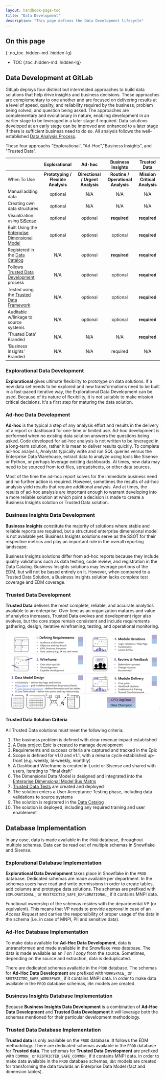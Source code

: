 ```yaml
---
layout: handbook-page-toc
title: "Data Development"
description: "This page defines the Data Development lifecycle"
---
```


## On this page

{:.no_toc .hidden-md .hidden-lg}

- TOC
{:toc .hidden-md .hidden-lg}

## Data Development at GitLab

GitLab deploys four distinct but interrelated approaches to build data solutions that help drive insights and business decisions. These approaches are complementary to one another and are focused on delivering results at a level of speed, quality, and reliability required by the business, problem being solved, and question being asked. The approaches are complementary and evolutionary in nature, enabling development in an earlier stage to be leveraged in a later stage if required. Data solutions developed at an early stage can be improved and enhanced to a later stage if there is sufficient business need to do so. All analysis follows the well-established [Data Analysis Process](/handbook/business-technology/data-team/organization/analytics/#data-analysis-process).

These four approachs "Explorational', "Ad-Hoc","Business Insights", and "Trusted Data". 

|  | Explorational | Ad-hoc | Business Insights | Trusted Data |
| :-- | :-: | :-: | :-: | :-: |
| When To Use | **Prototyping / Flexible Analysis** |  **Directional / Urgent Analysis** | **Routine / Operational Analysis** | **Mission Critical Analysis** | 
| Manual adding data | optional | N/A| N/A | N/A |
| Creating own data structures | optional | N/A | N/A | N/A | 
| Visualization using [SiSense](/handbook/business-technology/data-team/platform/sisensecdt) | optional | optional | **required** | **required** |
| Built Using the [Enterprise Dimensional Model](/handbook/business-technology/data-team/platform/edw) | optional | optional | optional | **required** |
| Registered in the [Data Catalog](/handbook/business-technology/data-team/data-catalog/) | N/A | optional | **required** | **required** |
| Follows [Trusted Data Development](/handbook/business-technology/data-team/data-development/#trusted-data-development) process | N/A | optional | optional | **required** |
| Tested using the [Trusted Data Framework](/handbook/business-technology/data-team/platform/#tdf) | N/A | optional | optional | **required** |
| Auditable w/linkage to source systems | N/A | optional | optional | **required** |
| 'Trusted Data' Branded |  N/A | N/A |  N/A | **required** |
| 'Business Insights' Branded |  N/A | N/A | required | N/A |

### Explorational Data Development

**Explorational** gives ultimate flexibility to prototype on data solutions. If a new data set needs to be explored and new transformations need to be built in a fast-paced iterative way, the Explorational Data Development can be used. Because of its nature of flexibility, it is not suitable to make mission critical decisions. It's a first step for maturing the data solution.

### Ad-hoc Data Development

**Ad-hoc** is the typical a step of any analysis effort and results in the delivery of a report or dashboard for one-time or limited use. Ad-hoc development is performed when no existing data solution answers the questions being asked. Code developed for ad-hoc analysis is not written to be leveraged in a long-term solution, rather it is mean to deliver results quickly. To complete ad-hoc analysis, Analysts typically write and run SQL queries versus the Enterprise Data Warehouse, extract data to analyze using tools like Sisense or Python, or perhaps leverage existing dashboards. At times, new data may need to be sourced from text files, spreadsheets, or other data sources. 

Most of the time the ad-hoc report solves for the immediate business need and no further action is required. However, sometimes the results of ad-hoc analysis yield results that require additional analysis. And at times, the results of ad-hoc analysis are important enough to warrant developing into a more reliable solution at which point a decision is made to create a Business Insights solution or Trusted Data solution.

### Business Insights Data Development

**Business Insights** constitute the majority of solutions where stable and reliable reports are required, but a structured enterprise dimensional model is not available yet. Business Insights solutions serve as the SSOT for their respective metrics and play an important role in the overall reporting landscape. 

Business Insights solutions differ from ad-hoc reports because they include quality validations such as data testing, code review, and registration in the Data Catalog. Business Insights solutions may leverage portions of the EDM, but will not be based entirely on it. However, when compared to a Trusted Data Solution, a Business Insights solution lacks complete test coverage and EDM coverage.

### Trusted Data Development

**Trusted Data** delivers the most complete, reliable, and accurate analytics available to an enterprise. Over time as an organization matures and value of analytics increases, Trusted Data evolves and development rigor also evolves, but the core steps remain consistent and include requirements gathering, design, iterative wireframing, testing, and operational monitoring.

![data team development_process](data_team_development_process.png)

#### Trusted Data Solution Criteria

All Trusted Data solutions must meet the following criteria:

1. The business problem is defined with clear revenue impact established
1. A [Data project](https://gitlab.com/gitlab-data/analytics/-/issues) Epic is created to manage development
1. Requirements and success criteria are captured and tracked in the Epic
1. Scope is defined for v1.0 and v1.1, with a release cycle established up-front (e.g. weekly, bi-weekly, monthly)
1. A Dashboard Wireframe is created in Lucid or Sisense and shared with users, iterating to "final draft"
1. The Dimensional Data Model is designed and integrated into the [Enterprise Dimensional Model Bus Matrix](https://docs.google.com/spreadsheets/d/1j3lHKR29AT1dH_jWeqEwjeO81RAXUfXauIfbZbX_2ME/edit#gid=742713121)
1. [Trusted Data Tests](https://about.gitlab.com/handbook/business-technology/data-team/platform/dbt-guide/#trusted-data-framework) are created and deployed
1. The solution enters a User Acceptance Testing phase, including data validations to source systems
1. The solution is registered in the [Data Catalog](/handbook/business-technology/data-team/data-catalog/)
1. The solution is deployed, including any required training and user enablement

## Database Implementation 

In any case, data is made available in the `PROD` database, throughout multiple schemas. Data can be read out of multiple schemas in Snowflake and Sisense. 

### Explorational Database Implementation

**Explorational Data Development** takes place in Snowflake in the `PROD` database. Dedicated schemas are made available per department. In the schemas users have read and write permissions in order to create tables, add columns and prototype data solutions. The schemas are prefixed with `EXPLORATIONAL_` or `RESTRICTED_SAFE_EXPLORATIONAL_` if it contains MNPI data.
 
Functional ownership of the schemas resides with the departmental VP (or equivalent). This means that VP needs to provide approval in case of an _Access Request_ and carries the responsibility of proper usage of the data in the schema (i.e. in case of MNPI, PII and sensitive data).

### Ad-Hoc Database Implementation

To make data available for **Ad-Hoc Data Development**, data is untransformed and made available in the Snowflake `PROD` database. The data is made available as an _1 on 1 copy_ from the source. Sometimes, depending on the source and extraction, data is deduplicated.
 
There are dedicated schemas available in the `PROD` database. The schemas for **Ad-Hoc Data Development** are prefixed with `WORKSPACE_` or `RESTRICTED_SAFE_WORKSPACE_` if it contains MNPI data. In order to make data available in the `PROD` database schemas, `dbt` models are created. 

### Business Insights Database Implementation 
Because **Business Insights Data Development** is a combination of **Ad-Hoc Data Development** and **Trusted Data Development** it will leverage both the schemas mentioned for their particular development methodology.

### Trusted Data Database Implementation 
**Trusted data** is only available on the `PROD` database. It follows the EDM methodology. There are dedicated schemas available in the `PROD` database for **Trusted data**. The schemas for **Trusted Data Development** are prefixed with `COMMON_` or `RESTRICTED_SAFE_COMMON_` if it contains MNPI data. In order to make data available in the `PROD` database schemas, `dbt` models are created for transforming the data towards an Enterprise Data Model (fact and dimension tables).

